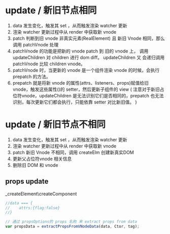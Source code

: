 # update / 新旧节点相同
1. data 发生变化，触发其 set ，从而触发渲染 watcher 更新 
2. 渲染 watcher 更新过程中从 render 中获取新 vnode
3. patch 判断到旧 vnode 非真实元素(RealElement) 且 新旧 Vnode 相同，那么调用 patchVnode 处理
4. patchVnode 的功能是把新的 vnode patch 到 旧的 vnode 上， 调用 updateChildren 对 children 进行 dom diff。 updateChildren 又
会递归调用 patchVnode 比较 children vnode。
5. patchVnode 时，当更新的 vnode 是一个组件渲染 vnode 的时候，会执行 prepatch 的方法。
6. prepatch 就是将新 vnode 的属性(attrs、listeners、props)赋值给旧 vnode，触发这些属性()的 setter，然后更新子组件的 view (
注意对于新旧占位符vnode，updateChildren 是无法识别它们是否相同的，prepatch 也无法识别，每次更新它们都会执行，只能依靠 setter 对比新旧值。
)

# update / 新旧节点不相同
1. data 发生变化，触发其 set ，从而触发渲染 watcher 更新 
2. 渲染 watcher 更新过程中从 render 中获取新 vnode
3. patch 新旧 Vnode 不相同，调用 createElm 创建新真实DOM
4. 更新父占位符vnode 相关信息
5. 删除旧 DOM 和 vnode

## props update

_createElement\createComponent

````js
//data === {
//    attrs:{flag:false}
//}

// 通过 propsOptions的 props 名称 来 extract props from data
var propsData = extractPropsFromVNodeData(data, Ctor, tag);
````
